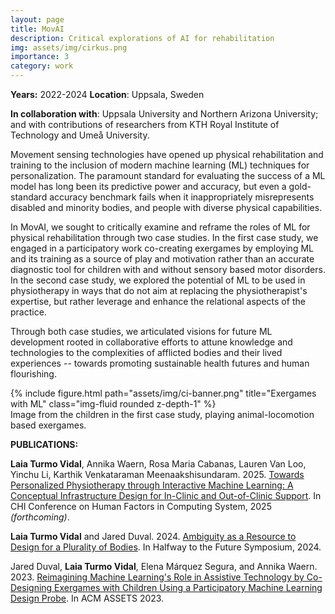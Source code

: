 ```yaml
---
layout: page
title: MovAI
description: Critical explorations of AI for rehabilitation
img: assets/img/cirkus.png
importance: 3
category: work
---
```

**Years:** 2022-2024                      **Location**: Uppsala, Sweden

**In collaboration with**: Uppsala University and Northern Arizona University; and with contributions of researchers from KTH Royal Institute of Technology and Umeå University.

Movement sensing technologies have opened up physical rehabilitation and training to the inclusion of modern machine learning (ML) techniques for personalization. The paramount standard for evaluating the success of a ML model has long been its predictive power and accuracy, but even a gold-standard accuracy benchmark fails when it inappropriately misrepresents disabled and minority bodies, and people with diverse physical capabilities. 

In MovAI, we sought to critically examine and reframe the roles of ML for physical rehabilitation through two case studies. In the first case study, we engaged in a participatory work co-creating exergames by employing ML and its training as a source of play and motivation rather than an accurate diagnostic tool for children with and without sensory based motor disorders. In the second case study, we explored the potential of ML to be used in physiotherapy in ways that do not aim at replacing the physiotherapist's expertise, but rather leverage and enhance the relational aspects of the practice.

Through both case studies, we articulated visions for future ML development rooted in collaborative efforts to attune knowledge and technologies to the complexities of afflicted bodies and their lived experiences -- towards promoting sustainable health futures and human flourishing.

<div class="row">
    <div class="col-sm mt-3 mt-md-0">
        {% include figure.html path="assets/img/ci-banner.png" title="Exergames with ML" class="img-fluid rounded z-depth-1" %}
    </div>
</div>
<div class="caption">
    Image from the children in the first case study, playing animal-locomotion based exergames.
</div>



**PUBLICATIONS:**

**Laia Turmo Vidal**, Annika Waern, Rosa Maria Cabanas, Lauren Van Loo, Yinchu Li, Karthik Venkataraman Meenaakshisundaram. 2025. [Towards Personalized Physiotherapy through Interactive Machine Learning: A Conceptual Infrastructure Design for In-Clinic and Out-of-Clinic Support](https://doi.org/10.1145/3706598.3713823). In CHI Conference on Human Factors in Computing System, 2025 _(forthcoming)_.

**Laia Turmo Vidal** and Jared Duval. 2024. [Ambiguity as a Resource to Design for a Plurality of Bodies](https://doi.org/10.1145/3686169.3686176). In Halfway to the Future Symposium, 2024.

Jared Duval, **Laia Turmo Vidal**, Elena Márquez Segura, and Annika Waern. 2023. [Reimagining Machine Learning's Role in Assistive Technology by Co-Designing Exergames with Children Using a Participatory Machine Learning Design Probe](https://doi.org/10.1145/3597638.3608421). In ACM ASSETS 2023.



